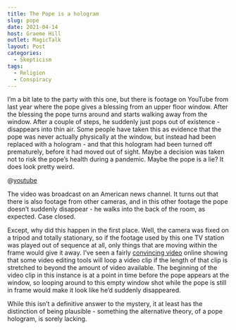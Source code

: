 ```yaml
---
title: The Pope is a hologram
slug: pope
date: 2021-04-14
host: Graeme Hill
outlet: MagicTalk
layout: Post
categories:
  - Skepticism
tags:
  - Religion
  - Conspiracy
---
```


I’m a bit late to the party with this one, but there is footage on YouTube from last year where the pope gives a blessing from an upper floor window. After the blessing the pope turns around and starts walking away from the window. After a couple of steps, he suddenly just pops out of existence - disappears into thin air. Some people have taken this as evidence that the pope was never actually physically at the window, but instead had been replaced with a hologram - and that this hologram had been turned off prematurely, before it had moved out of sight. Maybe a decision was taken not to risk the pope’s health during a pandemic. Maybe the pope is a lie? It does look pretty weird.

<!-- more -->

@[youtube](https://youtu.be/q29W0gwXmwQ)

The video was broadcast on an American news channel. It turns out that there is also footage from other cameras, and in this other footage the pope doesn’t suddenly disappear - he walks into the back of the room, as expected. Case closed.

Except, why did this happen in the first place. Well, the camera was fixed on a tripod and totally stationary, so if the footage used by this one TV station was played out of sequence at all, only things that are moving within the frame would give it away. I’ve seen a fairly [convincing video](https://youtu.be/b7xsZiV9RH4) online showing that some video editing tools will loop a video clip if the length of that clip is stretched to beyond the amount of video available. The beginning of the video clip in this instance is at a point in time before the pope appears at the window, so looping around to this empty window shot while the pope is still in frame would make it look like he’d suddenly disappeared.

While this isn’t a definitive answer to the mystery, it at least has the distinction of being plausible - something the alternative theory, of a pope hologram, is sorely lacking.
